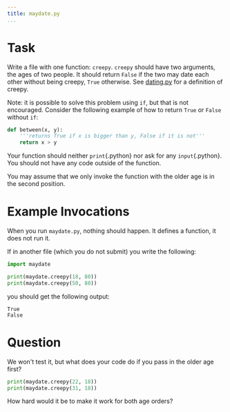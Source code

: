 ```yaml
---
title: maydate.py
...
```


# Task

Write a file with one function: `creepy`.
`creepy` should have two arguments, the ages of two people.
It should return `False` if the two may date each other without being creepy, `True` otherwise.
See [dating.py](w01-dating.html) for a definition of creepy.

Note: it is possible to solve this problem using `if`, but that is not encouraged.
Consider the following example of how to return `True` or `False` without `if`:

````python
def between(x, y):
    '''returns True if x is bigger than y, False if it is not'''
    return x > y
````

Your function should neither `print`{.python} nor ask for any `input`{.python}.
You should not have any code outside of the function.

You may assume that we only invoke the function with the older age is in the second position.

# Example Invocations

When you run `maydate.py`, nothing should happen.
It defines a function, it does not run it.

If in another file (which you do not submit) you write the following:

````python
import maydate

print(maydate.creepy(18, 80))
print(maydate.creepy(50, 80))
````

you should get the following output:

````
True
False
````

# Question

We won't test it, but what does your code do if you pass in the older age first?

````python
print(maydate.creepy(22, 18))
print(maydate.creepy(31, 18))
````

How hard would it be to make it work for both age orders?
